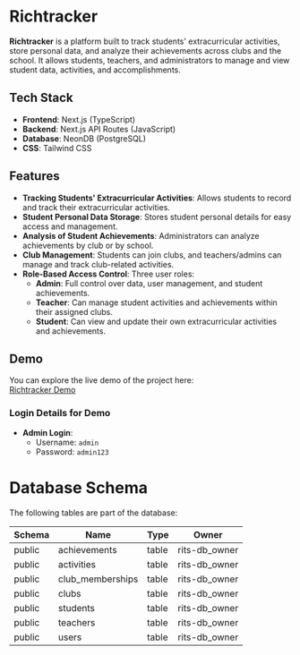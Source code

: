# **Richtracker**

**Richtracker** is a platform built to track students' extracurricular activities, store personal data, and analyze their achievements across clubs and the school. It allows students, teachers, and administrators to manage and view student data, activities, and accomplishments.

## **Tech Stack**

- **Frontend**: Next.js (TypeScript)
- **Backend**: Next.js API Routes (JavaScript)
- **Database**: NeonDB (PostgreSQL)
- **CSS**: Tailwind CSS

## **Features**

- **Tracking Students' Extracurricular Activities**: Allows students to record and track their extracurricular activities.
- **Student Personal Data Storage**: Stores student personal details for easy access and management.
- **Analysis of Student Achievements**: Administrators can analyze achievements by club or by school.
- **Club Management**: Students can join clubs, and teachers/admins can manage and track club-related activities.
- **Role-Based Access Control**: Three user roles:
  - **Admin**: Full control over data, user management, and student achievements.
  - **Teacher**: Can manage student activities and achievements within their assigned clubs.
  - **Student**: Can view and update their own extracurricular activities and achievements.

## **Demo**

You can explore the live demo of the project here:  
[Richtracker Demo](https://rich-track-git-main-evildevs-projects.vercel.app/)

### **Login Details for Demo**

- **Admin Login**:
  - Username: `admin`
  - Password: `admin123`

# Database Schema

The following tables are part of the database:

| Schema  | Name              | Type   | Owner       |
|---------|-------------------|--------|-------------|
| public  | achievements       | table  | rits-db_owner |
| public  | activities         | table  | rits-db_owner |
| public  | club_memberships   | table  | rits-db_owner |
| public  | clubs              | table  | rits-db_owner |
| public  | students           | table  | rits-db_owner |
| public  | teachers           | table  | rits-db_owner |
| public  | users              | table  | rits-db_owner |


